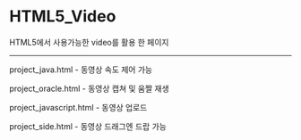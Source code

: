 # HTML5_Video

HTML5에서 사용가능한 video를 활용 한 페이지 

---------------------------------------------
project_java.html  -  동영상 속도 제어 가능

project_oracle.html -  동영상 캡쳐 및 움짤 재생

project_javascript.html -  동영상 업로드

project_side.html  -  동영상 드래그엔 드랍 가능
